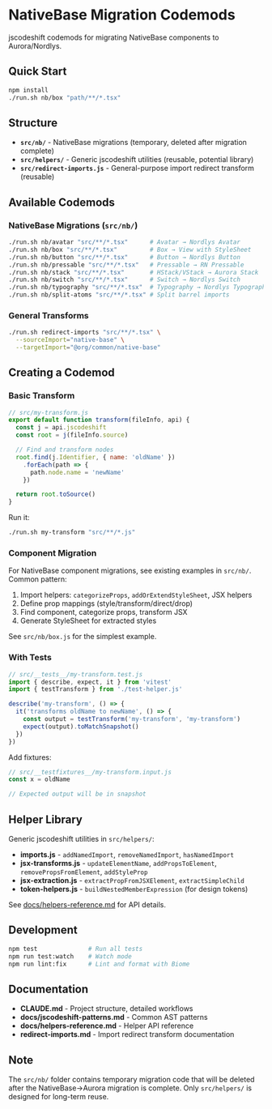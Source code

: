 # NativeBase Migration Codemods

jscodeshift codemods for migrating NativeBase components to Aurora/Nordlys.

## Quick Start

```bash
npm install
./run.sh nb/box "path/**/*.tsx"
```

## Structure

- **`src/nb/`** - NativeBase migrations (temporary, deleted after migration complete)
- **`src/helpers/`** - Generic jscodeshift utilities (reusable, potential library)
- **`src/redirect-imports.js`** - General-purpose import redirect transform (reusable)

## Available Codemods

### NativeBase Migrations (`src/nb/`)

```bash
./run.sh nb/avatar "src/**/*.tsx"      # Avatar → Nordlys Avatar
./run.sh nb/box "src/**/*.tsx"         # Box → View with StyleSheet
./run.sh nb/button "src/**/*.tsx"      # Button → Nordlys Button
./run.sh nb/pressable "src/**/*.tsx"   # Pressable → RN Pressable
./run.sh nb/stack "src/**/*.tsx"       # HStack/VStack → Aurora Stack
./run.sh nb/switch "src/**/*.tsx"      # Switch → Nordlys Switch
./run.sh nb/typography "src/**/*.tsx"  # Typography → Nordlys Typography
./run.sh nb/split-atoms "src/**/*.tsx" # Split barrel imports
```

### General Transforms

```bash
./run.sh redirect-imports "src/**/*.tsx" \
  --sourceImport="native-base" \
  --targetImport="@org/common/native-base"
```

## Creating a Codemod

### Basic Transform

```javascript
// src/my-transform.js
export default function transform(fileInfo, api) {
  const j = api.jscodeshift
  const root = j(fileInfo.source)

  // Find and transform nodes
  root.find(j.Identifier, { name: 'oldName' })
    .forEach(path => {
      path.node.name = 'newName'
    })

  return root.toSource()
}
```

Run it:
```bash
./run.sh my-transform "src/**/*.js"
```

### Component Migration

For NativeBase component migrations, see existing examples in `src/nb/`. Common pattern:

1. Import helpers: `categorizeProps`, `addOrExtendStyleSheet`, JSX helpers
2. Define prop mappings (style/transform/direct/drop)
3. Find component, categorize props, transform JSX
4. Generate StyleSheet for extracted styles

See `src/nb/box.js` for the simplest example.

### With Tests

```javascript
// src/__tests__/my-transform.test.js
import { describe, expect, it } from 'vitest'
import { testTransform } from './test-helper.js'

describe('my-transform', () => {
  it('transforms oldName to newName', () => {
    const output = testTransform('my-transform', 'my-transform')
    expect(output).toMatchSnapshot()
  })
})
```

Add fixtures:
```javascript
// src/__testfixtures__/my-transform.input.js
const x = oldName

// Expected output will be in snapshot
```

## Helper Library

Generic jscodeshift utilities in `src/helpers/`:

- **imports.js** - `addNamedImport`, `removeNamedImport`, `hasNamedImport`
- **jsx-transforms.js** - `updateElementName`, `addPropsToElement`, `removePropsFromElement`, `addStyleProp`
- **jsx-extraction.js** - `extractPropFromJSXElement`, `extractSimpleChild`
- **token-helpers.js** - `buildNestedMemberExpression` (for design tokens)

See [docs/helpers-reference.md](docs/helpers-reference.md) for API details.

## Development

```bash
npm test              # Run all tests
npm run test:watch    # Watch mode
npm run lint:fix      # Lint and format with Biome
```

## Documentation

- **CLAUDE.md** - Project structure, detailed workflows
- **docs/jscodeshift-patterns.md** - Common AST patterns
- **docs/helpers-reference.md** - Helper API reference
- **redirect-imports.md** - Import redirect transform documentation

## Note

The `src/nb/` folder contains temporary migration code that will be deleted after the NativeBase→Aurora migration is complete. Only `src/helpers/` is designed for long-term reuse.
